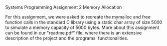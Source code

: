 Systems Programming 
Assignment 2
Memory Allocation

For this assignment, we were asked to recreate the mymalloc and free function calls in the standard C library using a static char array of size 5000 to simulate a memory capacity of 5000 bytes.  More about this assignment can be found in our "readme.pdf" file, where there is an extensive description of the project and the programs' functionalities.

